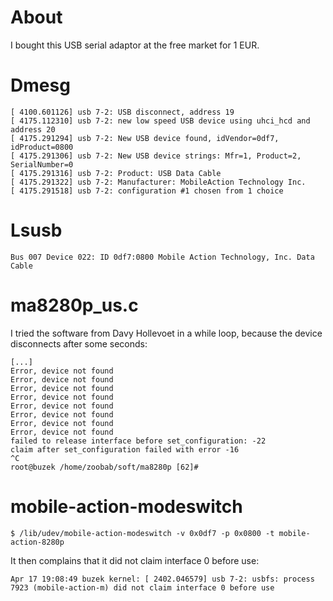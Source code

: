 # About


I bought this USB serial adaptor at the free market for 1 EUR.

# Dmesg



    [ 4100.601126] usb 7-2: USB disconnect, address 19
    [ 4175.112310] usb 7-2: new low speed USB device using uhci_hcd and address 20
    [ 4175.291294] usb 7-2: New USB device found, idVendor=0df7, idProduct=0800
    [ 4175.291306] usb 7-2: New USB device strings: Mfr=1, Product=2, SerialNumber=0
    [ 4175.291316] usb 7-2: Product: USB Data Cable
    [ 4175.291322] usb 7-2: Manufacturer: MobileAction Technology Inc.
    [ 4175.291518] usb 7-2: configuration #1 chosen from 1 choice


# Lsusb



    Bus 007 Device 022: ID 0df7:0800 Mobile Action Technology, Inc. Data Cable


# ma8280p_us.c


I tried the software from Davy Hollevoet in a while loop, because the device disconnects after some seconds:


    [...]
    Error, device not found
    Error, device not found
    Error, device not found
    Error, device not found
    Error, device not found
    Error, device not found
    Error, device not found
    Error, device not found
    failed to release interface before set_configuration: -22
    claim after set_configuration failed with error -16
    ^C
    root@buzek /home/zoobab/soft/ma8280p [62]#


# mobile-action-modeswitch



    $ /lib/udev/mobile-action-modeswitch -v 0x0df7 -p 0x0800 -t mobile-action-8280p


It then complains that it did not claim interface 0 before use:


    Apr 17 19:08:49 buzek kernel: [ 2402.046579] usb 7-2: usbfs: process 7923 (mobile-action-m) did not claim interface 0 before use
